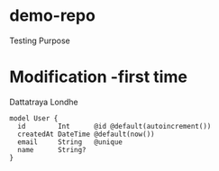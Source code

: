 # demo-repo
Testing Purpose

# Modification -first time
Dattatraya Londhe

```prisma
model User {
  id        Int      @id @default(autoincrement())
  createdAt DateTime @default(now())
  email     String   @unique
  name      String?
}
```
